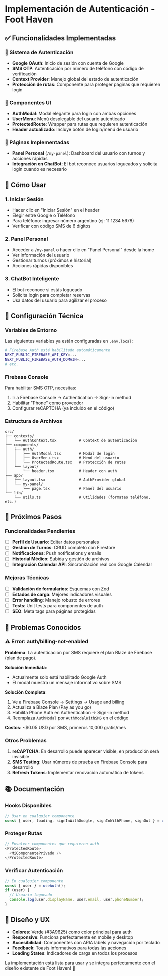 # Implementación de Autenticación - Foot Haven

## ✅ Funcionalidades Implementadas

### 🔐 Sistema de Autenticación
- **Google OAuth**: Inicio de sesión con cuenta de Google
- **SMS OTP**: Autenticación por número de teléfono con código de verificación
- **Context Provider**: Manejo global del estado de autenticación
- **Protección de rutas**: Componente para proteger páginas que requieren login

### 🎨 Componentes UI
- **AuthModal**: Modal elegante para login con ambas opciones
- **UserMenu**: Menú desplegable del usuario autenticado
- **ProtectedRoute**: Wrapper para rutas que requieren autenticación
- **Header actualizado**: Incluye botón de login/menú de usuario

### 📱 Páginas Implementadas
- **Panel Personal** (`/my-panel`): Dashboard del usuario con turnos y acciones rápidas
- **Integración en ChatBot**: El bot reconoce usuarios logueados y solicita login cuando es necesario

## 🚀 Cómo Usar

### 1. Iniciar Sesión
- Hacer clic en "Iniciar Sesión" en el header
- Elegir entre Google o Teléfono
- Para teléfono: ingresar número argentino (ej: 11 1234 5678)
- Verificar con código SMS de 6 dígitos

### 2. Panel Personal
- Acceder a `/my-panel` o hacer clic en "Panel Personal" desde la home
- Ver información del usuario
- Gestionar turnos (próximos e historial)
- Acciones rápidas disponibles

### 3. ChatBot Inteligente
- El bot reconoce si estás logueado
- Solicita login para completar reservas
- Usa datos del usuario para agilizar el proceso

## 🔧 Configuración Técnica

### Variables de Entorno
Las siguientes variables ya están configuradas en `.env.local`:
```bash
# Firebase Auth está habilitado automáticamente
NEXT_PUBLIC_FIREBASE_API_KEY=...
NEXT_PUBLIC_FIREBASE_AUTH_DOMAIN=...
# etc.
```

### Firebase Console
Para habilitar SMS OTP, necesitas:
1. Ir a Firebase Console → Authentication → Sign-in method
2. Habilitar "Phone" como proveedor
3. Configurar reCAPTCHA (ya incluido en el código)

### Estructura de Archivos
```
src/
├── contexts/
│   └── AuthContext.tsx          # Context de autenticación
├── components/
│   ├── auth/
│   │   ├── AuthModal.tsx        # Modal de login
│   │   ├── UserMenu.tsx         # Menú del usuario
│   │   └── ProtectedRoute.tsx   # Protección de rutas
│   └── layout/
│       └── header.tsx           # Header con auth
├── app/
│   ├── layout.tsx               # AuthProvider global
│   └── my-panel/
│       └── page.tsx             # Panel del usuario
└── lib/
    └── utils.ts                 # Utilidades (formateo teléfono, etc.)
```

## 🎯 Próximos Pasos

### Funcionalidades Pendientes
- [ ] **Perfil de Usuario**: Editar datos personales
- [ ] **Gestión de Turnos**: CRUD completo con Firestore
- [ ] **Notificaciones**: Push notifications y emails
- [ ] **Historial Médico**: Subida y gestión de archivos
- [ ] **Integración Calendar API**: Sincronización real con Google Calendar

### Mejoras Técnicas
- [ ] **Validación de formularios**: Esquemas con Zod
- [ ] **Estados de carga**: Mejores indicadores visuales
- [ ] **Error handling**: Manejo robusto de errores
- [ ] **Tests**: Unit tests para componentes de auth
- [ ] **SEO**: Meta tags para páginas protegidas

## 🐛 Problemas Conocidos

### ⚠️ Error: auth/billing-not-enabled
**Problema**: La autenticación por SMS requiere el plan Blaze de Firebase (plan de pago).

**Solución Inmediata**: 
- Actualmente solo está habilitado Google Auth
- El modal muestra un mensaje informativo sobre SMS

**Solución Completa**:
1. Ve a Firebase Console → Settings → Usage and billing
2. Actualiza a Blaze Plan (Pay as you go)
3. Habilita Phone Auth en Authentication → Sign-in method
4. Reemplaza `AuthModal` por `AuthModalWithSMS` en el código

**Costos**: ~$0.05 USD por SMS, primeros 10,000 gratis/mes

### Otros Problemas
1. **reCAPTCHA**: En desarrollo puede aparecer visible, en producción será invisible
2. **SMS Testing**: Usar números de prueba en Firebase Console para desarrollo
3. **Refresh Tokens**: Implementar renovación automática de tokens

## 📚 Documentación

### Hooks Disponibles
```typescript
// Usar en cualquier componente
const { user, loading, signInWithGoogle, signInWithPhone, signOut } = useAuth();
```

### Proteger Rutas
```typescript
// Envolver componentes que requieren auth
<ProtectedRoute>
  <MiComponentePrivado />
</ProtectedRoute>
```

### Verificar Autenticación
```typescript
// En cualquier componente
const { user } = useAuth();
if (user) {
  // Usuario logueado
  console.log(user.displayName, user.email, user.phoneNumber);
}
```

## 🎨 Diseño y UX

- **Colores**: Verde (#3A9625) como color principal para auth
- **Responsive**: Funciona perfectamente en mobile y desktop
- **Accesibilidad**: Componentes con ARIA labels y navegación por teclado
- **Feedback**: Toasts informativos para todas las acciones
- **Loading States**: Indicadores de carga en todos los procesos

La implementación está lista para usar y se integra perfectamente con el diseño existente de Foot Haven! 🚀